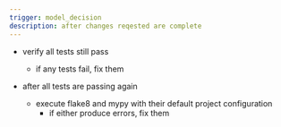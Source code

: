```yaml
---
trigger: model_decision
description: after changes reqested are complete
---
```


- verify all tests still pass
  - if any tests fail, fix them

- after all tests are passing again
  - execute flake8 and mypy with their default project configuration
    - if either produce errors, fix them

